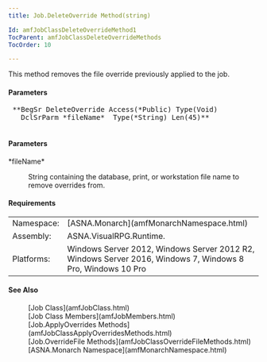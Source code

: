 ```yaml
---
title: Job.DeleteOverride Method(string)

Id: amfJobClassDeleteOverrideMethod1
TocParent: amfJobClassDeleteOverrideMethods
TocOrder: 10

---
```


This method removes the file override previously applied to the job.

#### Parameters
<pre class="prettyprint">
 **BegSr DeleteOverride Access(*Public) Type(Void)
   DclSrParm *fileName*  Type(*String) Len(45)** 
          </pre>

#### Parameters
<dl>
            <dt>
 *fileName* 
            </dt>
            <dd>

String containing the database, print, or workstation file name to remove overrides from.
</dd>
</dl>

<!-- start -->

#### Requirements
<table class="dttable" cellspacing="0" cellpadding="4" width="60%">
           <colgroup>
            <col width="15%" style="font-weight:bold" />
            <col width="85%" />
          </colgroup>
          <tr>
            <td>Namespace:</td>
            <td>[ASNA.Monarch](amfMonarchNamespace.html)</td>
          </tr>
          <tr>
            <td>Assembly:</td>
            <td>ASNA.VisualRPG.Runtime.</td>
          </tr>
         <tr>
            <td>Platforms:</td>
            <td> Windows Server 2012, Windows Server 2012 R2, Windows Server 2016, Windows 7, Windows 8 Pro, Windows 10 Pro</td>
         </tr>
</table>

#### See Also
<dl>
        <dd>[Job Class](amfJobClass.html)</dd>
       <dd>[Job Class Members](amfJobMembers.html)</dd>
        <dd>[Job.ApplyOverrides Methods](amfJobClassApplyOverridesMethods.html)</dd>
      <dd>[Job.OverrideFile Methods](amfJobClassOverrideFileMethods.html)</dd>
      <dd>[ASNA.Monarch Namespace](amfMonarchNamespace.html)</dd>
</dl>

